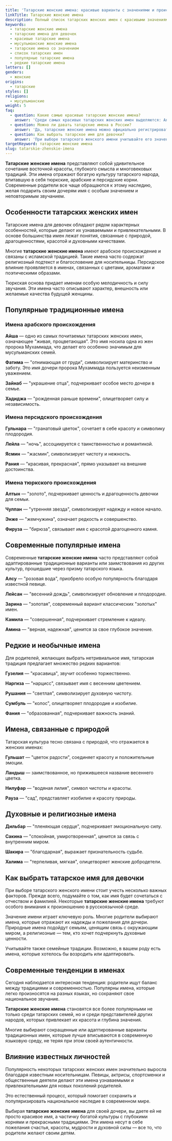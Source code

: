 ```yaml
---
title: 'Татарские женские имена: красивые варианты с значениями и происхождением'
linkTitle: Татарские женские имена
description: Полный список татарских женских имен с красивыми значениями. Традиционные и современные варианты для девочек с переводом и происхождением.
keywords:
  - татарские женские имена
  - татарские имена для девочек
  - красивые татарские имена
  - мусульманские женские имена
  - татарские имена со значением
  - список татарских имен
  - популярные татарские имена
  - редкие татарские имена
letters: []
genders:
  - женские
origins:
  - татарские
styles: []
religions:
  - мусульманские
weight: 5
faq:
  - question: Какие самые красивые татарские женские имена?
    answer: 'Среди самых красивых татарских женских имен выделяются: Алсу (розовая вода), Гульнара (гранатовый цветок), Лейсан (весенний дождь), Рания (красивая), Зарина (золотая). Эти имена отличаются мелодичным звучанием и глубоким смыслом.'
  - question: Можно ли давать татарские имена в России?
    answer: 'Да, татарские женские имена можно официально регистрировать в России. Они признаны государством наравне с русскими именами, поскольку татарский язык является одним из официальных языков Республики Татарстан.'
  - question: Как выбрать татарское имя для девочки?
    answer: 'При выборе татарского женского имени учитывайте его значение, легкость произношения в вашем регионе, сочетание с отчеством и фамилией. Многие родители выбирают имена, которые отражают желаемые качества характера или связаны с природой.'
targetKeyword: татарские женские имена
slug: tatarskie-zhenskie-imena
---
```


**Татарские женские имена** представляют собой удивительное сочетание восточной красоты, глубокого смысла и многовековых традиций. Эти имена отражают богатую культуру татарского народа, впитавшую в себя тюркские, арабские и персидские корни. Современные родители все чаще обращаются к этому наследию, желая подарить своим дочерям имя с особым значением и неповторимым звучанием.

## Особенности татарских женских имен

Татарские имена для девочек обладают рядом характерных особенностей, которые делают их узнаваемыми и привлекательными. В основе большинства имен лежат понятия, связанные с природой, драгоценностями, красотой и духовными качествами.

Многие **татарские женские имена** имеют арабское происхождение и связаны с исламской традицией. Такие имена часто содержат религиозный подтекст и благословение для носительницы. Персидское влияние проявляется в именах, связанных с цветами, ароматами и поэтическими образами.

Тюркская основа придает именам особую мелодичность и силу звучания. Эти имена часто описывают характер, внешность или желаемые качества будущей женщины.

## Популярные традиционные имена

### Имена арабского происхождения

**Айша** — одно из самых почитаемых татарских женских имен, означающее "живая, процветающая". Это имя носила одна из жен пророка Мухаммада, что делает его особенно значимым для мусульманских семей.

**Фатима** — "отнимающая от груди", символизирует материнство и заботу. Это имя дочери пророка Мухаммада пользуется неизменным уважением.

**Зайнаб** — "украшение отца", подчеркивает особое место дочери в семье.

**Хадиджа** — "рожденная раньше времени", олицетворяет силу и независимость.

### Имена персидского происхождения

**Гульнара** — "гранатовый цветок", сочетает в себе красоту и символику плодородия.

**Лейла** — "ночь", ассоциируется с таинственностью и романтикой.

**Ясмин** — "жасмин", символизирует чистоту и нежность.

**Рания** — "красивая, прекрасная", прямо указывает на внешние достоинства.

### Имена тюркского происхождения

**Алтын** — "золото", подчеркивает ценность и драгоценность девочки для семьи.

**Чулпан** — "утренняя звезда", символизирует надежду и новое начало.

**Энже** — "жемчужина", означает редкость и совершенство.

**Фируза** — "бирюза", связывает имя с красотой драгоценного камня.

## Современные популярные имена

Современные **татарские женские имена** часто представляют собой адаптированные традиционные варианты или заимствования из других культур, прошедшие через призму татарского языка.

**Алсу** — "розовая вода", приобрело особую популярность благодаря известной певице.

**Лейсан** — "весенний дождь", символизирует обновление и плодородие.

**Зарина** — "золотая", современный вариант классических "золотых" имен.

**Камила** — "совершенная", подчеркивает стремление к идеалу.

**Амина** — "верная, надежная", ценится за свое глубокое значение.

## Редкие и необычные имена

Для родителей, желающих выбрать нетривиальное имя, татарская традиция предлагает множество редких вариантов:

**Гузелия** — "красавица", звучит особенно торжественно.

**Наргиза** — "нарцисс", связывает имя с весенним цветением.

**Рушания** — "светлая", символизирует духовную чистоту.

**Сумбуль** — "колос", олицетворяет плодородие и изобилие.

**Фания** — "образованная", подчеркивает важность знаний.

## Имена, связанные с природой

Татарская культура тесно связана с природой, что отражается в женских именах:

**Гульшат** — "цветок радости", соединяет красоту и положительные эмоции.

**Ландыш** — заимствованное, но прижившееся название весеннего цветка.

**Нилуфар** — "водяная лилия", символ чистоты и красоты.

**Рауза** — "сад", представляет изобилие и красоту природы.

## Духовные и религиозные имена

**Дильбар** — "пленяющая сердце", подчеркивает эмоциональную силу.

**Сакина** — "спокойная, умиротворенная", ценится за связь с внутренним миром.

**Шакира** — "благодарная", выражает признательность судьбе.

**Халима** — "терпеливая, мягкая", олицетворяет женские добродетели.

## Как выбрать татарское имя для девочки

При выборе татарского женского имени стоит учесть несколько важных факторов. Прежде всего, подумайте о том, как имя будет сочетаться с отчеством и фамилией. Некоторые **татарские женские имена** требуют особого внимания к произношению в русскоязычной среде.

Значение имени играет ключевую роль. Многие родители выбирают имена, которые отражают их надежды и пожелания для дочери. Природные имена подойдут семьям, ценящим связь с окружающим миром, а религиозные — тем, кто хочет подчеркнуть духовные ценности.

Учитывайте также семейные традиции. Возможно, в вашем роду есть имена, которые хотелось бы возродить или адаптировать.

## Современные тенденции в именах

Сегодня наблюдается интересная тенденция: родители ищут баланс между традициями и современностью. Популярны имена, которые легко произносятся на разных языках, но сохраняют свое национальное звучание.

**Татарские женские имена** становятся все более популярными не только среди татарских семей, но и среди представителей других народов, которых привлекает их красота и глубина значения.

Многие выбирают сокращенные или адаптированные варианты традиционных имен, которые лучше вписываются в современную языковую среду, не теряя при этом своей аутентичности.

## Влияние известных личностей

Популярность некоторых татарских женских имен значительно выросла благодаря известным носительницам. Певицы, актрисы, спортсменки и общественные деятели делают эти имена узнаваемыми и привлекательными для новых поколений родителей.

Это естественный процесс, который помогает сохранить и популяризировать национальное наследие в современном мире.

Выбирая **татарские женские имена** для своей дочери, вы даете ей не просто красивое имя, а частичку богатой культуры с глубокими корнями и прекрасными традициями. Эти имена несут в себе пожелания счастья, красоты, мудрости и духовной силы — все то, что родители желают своим детям.
